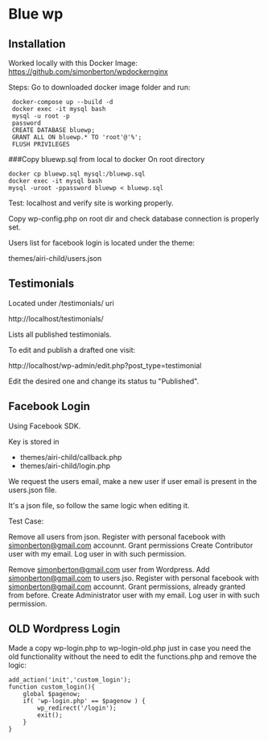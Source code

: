 # Blue wp

## Installation

Worked locally with this Docker Image:
https://github.com/simonberton/wpdockernginx

Steps:
Go to downloaded docker image folder and run:
```
 docker-compose up --build -d
 docker exec -it mysql bash
 mysql -u root -p
 password
 CREATE DATABASE bluewp;
 GRANT ALL ON bluewp.* TO 'root'@'%';
 FLUSH PRIVILEGES
```
###Copy bluewp.sql from local to docker
On root directory
```
docker cp bluewp.sql mysql:/bluewp.sql
docker exec -it mysql bash
mysql -uroot -ppassword bluewp < bluewp.sql
```

Test: localhost and verify site is working properly.

Copy wp-config.php on root dir and check database connection is properly set.

Users list for facebook login is located under the theme:

themes/airi-child/users.json

## Testimonials

Located under /testimonials/ uri

http://localhost/testimonials/

Lists all published testimonials.

To edit and publish a drafted one visit:

http://localhost/wp-admin/edit.php?post_type=testimonial

Edit the desired one and change its status tu "Published".


## Facebook Login

Using Facebook SDK.

Key is stored in 
- themes/airi-child/callback.php
- themes/airi-child/login.php

We request the users email, make a new user if user email is present in the users.json file.

It's a json file, so follow the same logic when editing it.

Test Case:

Remove all users from json.
Register with personal facebook with simonberton@gmail.com accounnt.
Grant permissions
Create Contributor user with my email.
Log user in with such permission.

Remove simonberton@gmail.com user from Wordpress.
Add simonberton@gmail.com to users.jso.
Register with personal facebook with simonberton@gmail.com accounnt.
Grant permissions, already granted from before.
Create Administrator user with my email.
Log user in with such permission.

## OLD Wordpress Login

Made a copy wp-login.php to wp-login-old.php just in case you need the old functionality without the need to edit the functions.php and remove the logic:

```
add_action('init','custom_login');
function custom_login(){
    global $pagenow;
    if( 'wp-login.php' == $pagenow ) {
        wp_redirect('/login');
        exit();
    }
}
```
